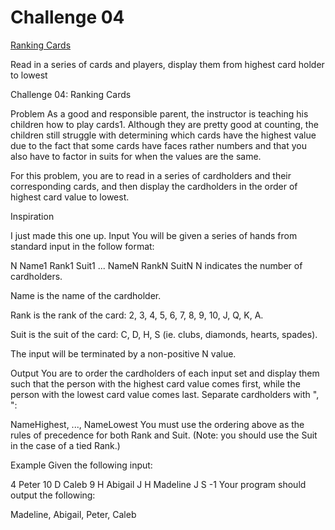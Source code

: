 Challenge 04
============

[Ranking Cards](https://www3.nd.edu/~pbui/teaching/cse.30331.fa16/challenge04.html)

 Read in a series of cards and players, display them from highest card holder to lowest
 
 Challenge 04: Ranking Cards


Problem
As a good and responsible parent, the instructor is teaching his children how to play cards1. Although they are pretty good at counting, the children still struggle with determining which cards have the highest value due to the fact that some cards have faces rather numbers and that you also have to factor in suits for when the values are the same.

For this problem, you are to read in a series of cardholders and their corresponding cards, and then display the cardholders in the order of highest card value to lowest.

 Inspiration

I just made this one up.
Input
You will be given a series of hands from standard input in the follow format:

N
Name1 Rank1 Suit1
...
NameN RankN SuitN
N indicates the number of cardholders.

Name is the name of the cardholder.

Rank is the rank of the card: 2, 3, 4, 5, 6, 7, 8, 9, 10, J, Q, K, A.

Suit is the suit of the card: C, D, H, S (ie. clubs, diamonds, hearts, spades).

The input will be terminated by a non-positive N value.

Output
You are to order the cardholders of each input set and display them such that the person with the highest card value comes first, while the person with the lowest card value comes last. Separate cardholders with ", ":

NameHighest, ..., NameLowest
You must use the ordering above as the rules of precedence for both Rank and Suit. (Note: you should use the Suit in the case of a tied Rank.)

Example
Given the following input:

4
Peter 10 D
Caleb 9 H
Abigail J H
Madeline J S
-1
Your program should output the following:

Madeline, Abigail, Peter, Caleb
